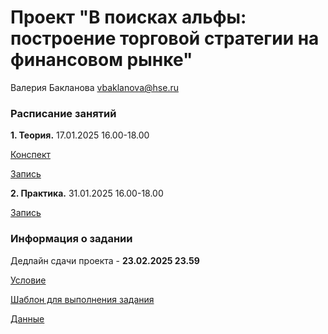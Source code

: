 # Проект "В поисках альфы: построение торговой стратегии на финансовом рынке"

Валерия Бакланова vbaklanova@hse.ru


### Расписание занятий

__1. Теория.__ 17.01.2025 16.00-18.00

[Конспект](https://github.com/Bakibak/Seeking_Alpha/blob/main/%D0%9A%D0%BE%D0%BD%D1%81%D0%BF%D0%B5%D0%BA%D1%82.pdf)

[Запись](https://my.mts-link.ru/64661701/2064294388/record-new/672849968/record-file/1216591521)

__2. Практика.__ 31.01.2025 16.00-18.00

[Запись](https://my.mts-link.ru/64661701/2064294388/record-new/672849968/record-file/1232590659)


### Информация о задании

Дедлайн сдачи проекта - __23.02.2025 23.59__

[Условие](https://github.com/Bakibak/Seeking_Alpha/blob/main/Проект.pdf)

[Шаблон для выполнения задания](https://github.com/Bakibak/Seeking_Alpha/blob/main/Exam_template.ipynb)

[Данные](https://github.com/Bakibak/Seeking_Alpha/blob/main/Close.csv)



